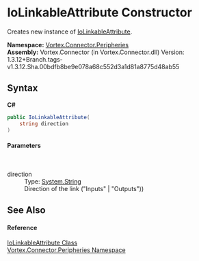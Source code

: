 # IoLinkableAttribute Constructor 
 

Creates new instance of <a href="T_Vortex_Connector_Peripheries_IoLinkableAttribute.md">IoLinkableAttribute</a>.

**Namespace:**&nbsp;<a href="N_Vortex_Connector_Peripheries.md">Vortex.Connector.Peripheries</a><br />**Assembly:**&nbsp;Vortex.Connector (in Vortex.Connector.dll) Version: 1.3.12+Branch.tags-v1.3.12.Sha.00bdfb8be9e078a68c552d3a1d81a8775d48ab55

## Syntax

**C#**<br />
``` C#
public IoLinkableAttribute(
	string direction
)
```


#### Parameters
&nbsp;<dl><dt>direction</dt><dd>Type: <a href="https://docs.microsoft.com/dotnet/api/system.string" target="_blank">System.String</a><br />Direction of the link ("Inputs" | "Outputs"))</dd></dl>

## See Also


#### Reference
<a href="T_Vortex_Connector_Peripheries_IoLinkableAttribute.md">IoLinkableAttribute Class</a><br /><a href="N_Vortex_Connector_Peripheries.md">Vortex.Connector.Peripheries Namespace</a><br />